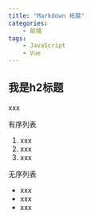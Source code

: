 ```yaml
---
title: "Markdown 拓展"
categories:
    - 前端
tags:
    - JavaScript
    - Vue
---
```


## 我是h2标题

xxx

有序列表

1. xxx
2. xxx
3. xxx

无序列表

- xxx
- xxx
- xxx
